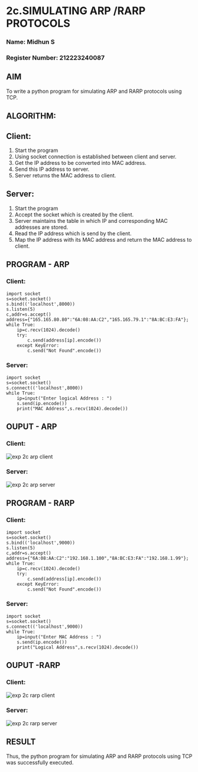 # 2c.SIMULATING ARP /RARP PROTOCOLS
### Name: Midhun S
### Register Number: 212223240087
## AIM
To write a python program for simulating ARP and RARP protocols using TCP.
## ALGORITHM:
## Client:
1. Start the program
2. Using socket connection is established between client and server.
3. Get the IP address to be converted into MAC address.
4. Send this IP address to server.
5. Server returns the MAC address to client.
## Server:
1. Start the program
2. Accept the socket which is created by the client.
3. Server maintains the table in which IP and corresponding MAC addresses are
stored.
4. Read the IP address which is send by the client.
5. Map the IP address with its MAC address and return the MAC address to client.
## PROGRAM - ARP
### Client:
```
import socket
s=socket.socket()
s.bind(('localhost',8000))
s.listen(5)
c,addr=s.accept()
address={"165.165.80.80":"6A:08:AA:C2","165.165.79.1":"8A:BC:E3:FA"};
while True:
    ip=c.recv(1024).decode()
    try:
        c.send(address[ip].encode())
    except KeyError:
        c.send("Not Found".encode())
```
### Server:
```
import socket
s=socket.socket()
s.connect(('localhost',8000))
while True:
    ip=input("Enter logical Address : ")
    s.send(ip.encode())
    print("MAC Address",s.recv(1024).decode())
```
## OUPUT - ARP
### Client:
![exp 2c arp client](https://github.com/user-attachments/assets/97351268-34eb-481d-a2d6-6262212341dc)
### Server:
![exp 2c arp server](https://github.com/user-attachments/assets/8600f587-c9bb-4ca4-ae6d-027eea53d355)

## PROGRAM - RARP
### Client:
```
import socket
s=socket.socket()
s.bind(('localhost',9000))
s.listen(5)
c,addr=s.accept()
address={"6A:08:AA:C2":"192.168.1.100","8A:BC:E3:FA":"192.168.1.99"};
while True:
    ip=c.recv(1024).decode()
    try:
        c.send(address[ip].encode())
    except KeyError:
        c.send("Not Found".encode())
```
### Server:
```
import socket
s=socket.socket()
s.connect(('localhost',9000))
while True:
    ip=input("Enter MAC Address : ")
    s.send(ip.encode())
    print("Logical Address",s.recv(1024).decode())
```
## OUPUT -RARP
### Client:
![exp 2c rarp client ](https://github.com/user-attachments/assets/a738ebb4-7dd0-407e-82f6-9c89ad443fcc)

### Server:
![exp 2c rarp server](https://github.com/user-attachments/assets/cbfa62ca-6eca-4e74-8212-2352be575b6e)

## RESULT
Thus, the python program for simulating ARP and RARP protocols using TCP was successfully executed.
